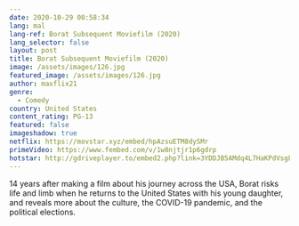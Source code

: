 ```yaml
---
date: 2020-10-29 00:58:34
lang: mal
lang-ref: Borat Subsequent Moviefilm (2020)
lang_selector: false
layout: post
title: Borat Subsequent Moviefilm (2020)
image: /assets/images/126.jpg
featured_image: /assets/images/126.jpg
author: maxflix21
genre:
  - Comedy
country: United States
content_rating: PG-13
featured: false
imageshadow: true
netflix: https://movstar.xyz/embed/hpAzsuETM8dySMr
primeVideo: https://www.fembed.com/v/1w8njtjr1p6gdrp
hotstar: http://gdriveplayer.to/embed2.php?link=3YDDJB5AMdq4L7HaKPdVsgLMx0LSKRiKTgz0zCoz9Ow2cm4yarKdgjV1D6vwLWk0GFNeMWO%252FjZW22t46nNNd8Q8zh3Di8EOJPwTSYbPkKt7b9NNBBPnMjT0EnhnvuccEnx2trvY0SK5zidudya6ScWLqx4ZEm15uCNCGe1dPF1vet8kf1Hx%252BYYrrshw2JbsGE%253D
---
```

14 years after making a film about his journey across the USA, Borat risks life and limb when he returns to the United States with his young daughter, and reveals more about the culture, the COVID-19 pandemic, and the political elections.